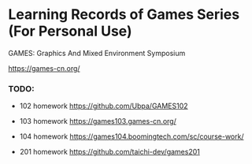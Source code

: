 # Learning Records of Games Series (For Personal Use)

GAMES: Graphics And Mixed Environment Symposium

https://games-cn.org/

### TODO:

* 102 homework
https://github.com/Ubpa/GAMES102

* 103 homework
https://games103.games-cn.org/

* 104 homework
https://games104.boomingtech.com/sc/course-work/

* 201 homework
https://github.com/taichi-dev/games201